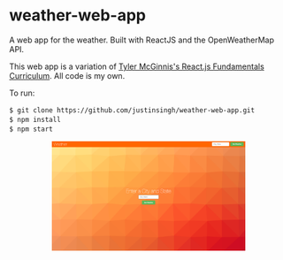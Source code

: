 # weather-web-app
A web app for the weather. Built with ReactJS and the OpenWeatherMap API.

This web app is a variation of [Tyler McGinnis's React.js Fundamentals Curriculum](https://github.com/ReactjsProgram/react-fundamentals-curriculum). 
All code is my own.

To run:
```sh
$ git clone https://github.com/justinsingh/weather-web-app.git
$ npm install
$ npm start
```

<p align="center">
  <img src="https://raw.githubusercontent.com/justinsingh/weather-web-app/master/app/images/preview1.png" width="350"/>
</p>


